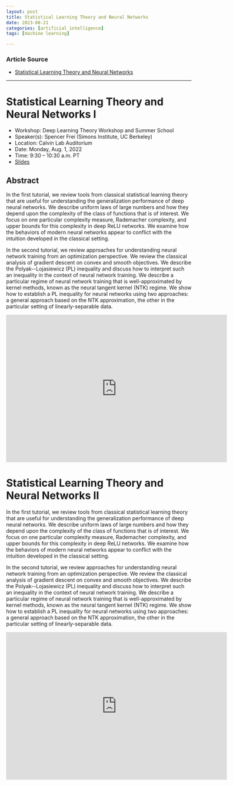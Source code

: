 ```yaml
---
layout: post
title: Statistical Learning Theory and Neural Networks
date: 2023-08-21
categories: [artificial intelligence]
tags: [machine learning]

---
```


### Article Source

* [Statistical Learning Theory and Neural Networks](https://www.youtube.com/watch?v=pb9LQV3fytE&list=PLgKuh-lKre10YK4RZ6mMylo3ftx_JJYYM)

---

# Statistical Learning Theory and Neural Networks I

* Workshop: Deep Learning Theory Workshop and Summer School
* Speaker(s): Spencer Frei (Simons Institute, UC Berkeley)
* Location: Calvin Lab Auditorium
* Date: Monday, Aug. 1, 2022
* Time: 9:30 – 10:30 a.m. PT
* [Slides](https://simons.berkeley.edu/sites/default/files/docs/21924/spencerfreitutorial.pdf)



## Abstract

In the first tutorial, we review tools from classical statistical learning theory that are useful for understanding the generalization performance of deep neural networks.  We describe uniform laws of large numbers and how they depend upon the complexity of the class of functions that is of interest.  We focus on one particular complexity measure, Rademacher complexity, and upper bounds for this complexity in deep ReLU networks.  We examine how the behaviors of modern neural networks appear to conflict with the intuition developed in the classical setting.

In the second tutorial, we review approaches for understanding neural network training from an optimization perspective.  We review the classical analysis of gradient descent on convex and smooth objectives.  We describe the Polyak--Lojasiewicz (PL) inequality and discuss how to interpret such an inequality in the context of neural network training.  We describe a particular regime of neural network training that is well-approximated by kernel methods, known as the neural tangent kernel (NTK) regime.  We show how to establish a PL inequality for neural networks using two approaches: a general approach based on the NTK approximation, the other in the particular setting of linearly-separable data.

<iframe width="600" height="400" src="https://www.youtube.com/embed/pb9LQV3fytE" title="YouTube video player" frameborder="0" allow="accelerometer; autoplay; clipboard-write; encrypted-media; gyroscope; picture-in-picture; web-share" allowfullscreen></iframe>

# Statistical Learning Theory and Neural Networks II

In the first tutorial, we review tools from classical statistical learning theory that are useful for understanding the generalization performance of deep neural networks.  We describe uniform laws of large numbers and how they depend upon the complexity of the class of functions that is of interest.  We focus on one particular complexity measure, Rademacher complexity, and upper bounds for this complexity in deep ReLU networks.  We examine how the behaviors of modern neural networks appear to conflict with the intuition developed in the classical setting.

In the second tutorial, we review approaches for understanding neural network training from an optimization perspective.  We review the classical analysis of gradient descent on convex and smooth objectives.  We describe the Polyak--Lojasiewicz (PL) inequality and discuss how to interpret such an inequality in the context of neural network training.  We describe a particular regime of neural network training that is well-approximated by kernel methods, known as the neural tangent kernel (NTK) regime.  We show how to establish a PL inequality for neural networks using two approaches: a general approach based on the NTK approximation, the other in the particular setting of linearly-separable data.


<iframe width="600" height="400" src="https://www.youtube.com/embed/PqentqYpUXk" title="YouTube video player" frameborder="0" allow="accelerometer; autoplay; clipboard-write; encrypted-media; gyroscope; picture-in-picture; web-share" allowfullscreen></iframe>

